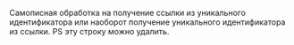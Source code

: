 Самописная обработка на получение ссылки из уникального идентификатора или наоборот получение уникального идентификатора из ссылки.
PS эту строку можно удалить.
